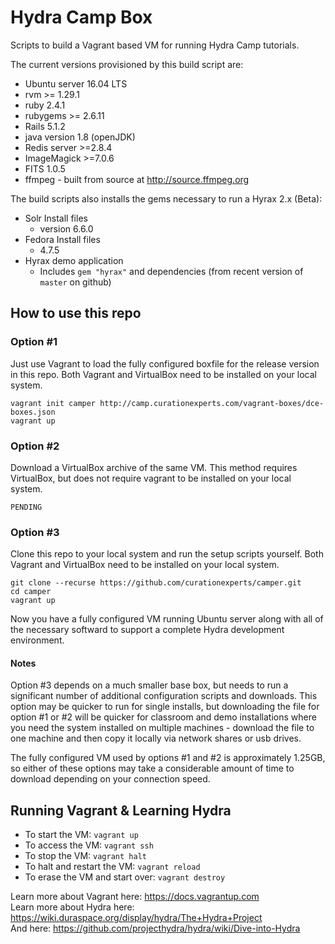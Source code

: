 Hydra Camp Box
==============

Scripts to build a Vagrant based VM for running Hydra Camp tutorials.

The current versions provisioned by this build script are:

* Ubuntu server 16.04 LTS
* rvm >= 1.29.1
* ruby 2.4.1
* rubygems >= 2.6.11
* Rails 5.1.2
* java version 1.8 (openJDK)
* Redis server >=2.8.4
* ImageMagick >=7.0.6
* FITS 1.0.5
* ffmpeg - built from source at http://source.ffmpeg.org

The build scripts also installs the gems necessary to run a Hyrax 2.x (Beta):

* Solr Install files
    * version 6.6.0
* Fedora Install files
	* 4.7.5
* Hyrax demo application
	* Includes `gem "hyrax"` and dependencies (from recent version of `master` on github)

How to use this repo
--------------------

### Option #1 ###
Just use Vagrant to load the fully configured boxfile for the release version in this repo. Both Vagrant and VirtualBox need to be installed on your local system.  

    vagrant init camper http://camp.curationexperts.com/vagrant-boxes/dce-boxes.json
    vagrant up

### Option #2 ###
Download a VirtualBox archive of the same VM. This method requires VirtualBox, but does not require vagrant to be installed on your local system.

    PENDING

### Option #3 ###
Clone this repo to your local system and run the setup scripts yourself.  Both Vagrant and VirtualBox need to be installed on your local system.  

    git clone --recurse https://github.com/curationexperts/camper.git
    cd camper
    vagrant up

Now you have a fully configured VM running Ubuntu server along with all of the necessary softward to support a complete Hydra development environment.

#### Notes ####
Option #3 depends on a much smaller base box, but needs to run a significant number of additional configuration scripts and downloads.  This option may be quicker to run for single installs, but downloading the file for option #1 or #2 will be quicker for classroom and demo installations where you need the system installed on multiple machines - download the file to one machine and then copy it locally via network shares or usb drives.

The fully configured VM used by options #1 and #2 is approximately 1.25GB, so either of these options may take a considerable amount of time to download depending on your connection speed. 


Running Vagrant & Learning Hydra
--------------------------------

* To start the VM: `vagrant up`
* To access the VM: `vagrant ssh`
* To stop the VM: `vagrant halt`
* To halt and restart the VM: `vagrant reload`
* To erase the VM and start over: `vagrant destroy`

Learn more about Vagrant here: https://docs.vagrantup.com  
Learn more about Hydra here: https://wiki.duraspace.org/display/hydra/The+Hydra+Project  
And here: https://github.com/projecthydra/hydra/wiki/Dive-into-Hydra  

